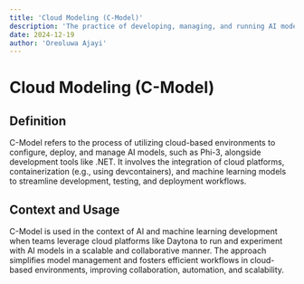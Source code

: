 ```yaml
---
title: 'Cloud Modeling (C-Model)'
description: 'The practice of developing, managing, and running AI models in cloud environments, particularly in combination with cloud-based development platforms like Daytona. '
date: 2024-12-19
author: 'Oreoluwa Ajayi'
---
```


# Cloud Modeling (C-Model)

## Definition

C-Model refers to the process of utilizing cloud-based environments to configure, deploy, and manage AI models, such as Phi-3, alongside development tools like .NET. It involves the integration of cloud platforms, containerization (e.g., using devcontainers), and machine learning models to streamline development, testing, and deployment workflows.

## Context and Usage

C-Model is used in the context of AI and machine learning development when teams leverage cloud platforms like Daytona to run and experiment with AI models in a scalable and collaborative manner. The approach simplifies model management and fosters efficient workflows in cloud-based environments, improving collaboration, automation, and scalability.
